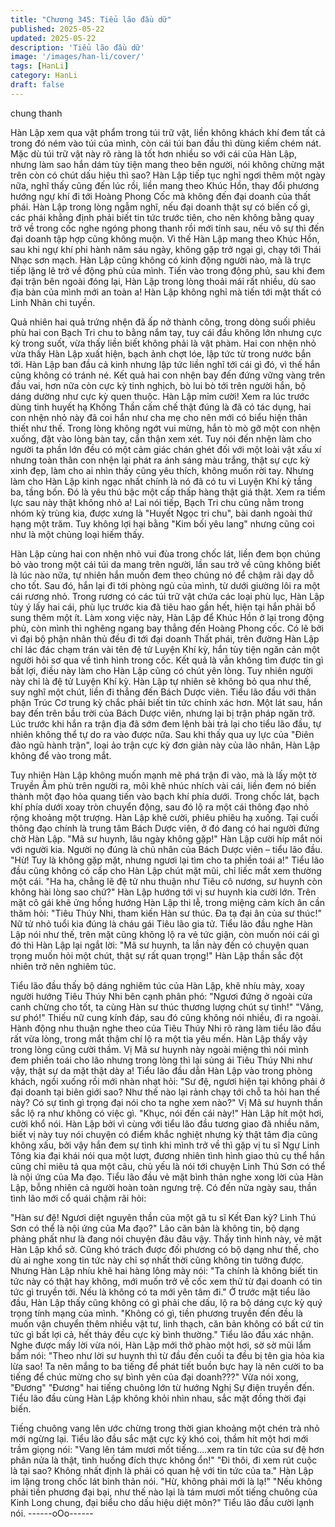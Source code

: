 ```yaml
---
title: "Chương 345: Tiểu lão đầu dữ"
published: 2025-05-22
updated: 2025-05-22
description: 'Tiểu lão đầu dữ'
image: '/images/han-li/cover/'
tags: [HanLi]
category: HanLi
draft: false
---
```


chung thanh

Hàn Lập xem qua vật phẩm trong túi trữ vật, liền không khách khí
đem tất cả trong đó ném vào túi của mình, còn cái túi ban đầu thì
dùng kiếm chém nát.
Mặc dù túi trữ vật này rõ ràng là tốt hơn nhiều so với cái của Hàn
Lập, nhưng làm sao hắn dám tùy tiện mang theo bên người, nói
không chừng mặt trên còn có chút dấu hiệu thì sao?
Hàn Lập tiếp tục nghỉ ngơi thêm một ngày nữa, nghĩ thấy cũng
đến lúc rồi, liền mang theo Khúc Hồn, thay đổi phương hướng
ngự khí đi tới Hoàng Phong Cốc mà không đến đại doanh của
thất phái.
Hàn Lập trong lòng ngẫm nghĩ, nếu đại doanh thật sự có biến cố
gì, các phái khẳng định phải biết tin tức trước tiên, cho nên không
bằng quay trở về trong cốc nghe ngóng phong thanh rồi mới tính
sau, nếu vô sự thì đến đại doanh tập hợp cũng không muộn.
Vì thế Hàn Lập mang theo Khúc Hồn, sau khi ngự khí phi hành
năm sáu ngày, không gặp trở ngại gì, chạy tới Thái Nhạc sơn
mạch.
Hàn Lập cũng không có kinh động người nào, mà là trực tiếp lặng
lẽ trở về động phủ của mình.
Tiến vào trong động phủ, sau khi đem đại trận bên ngoài đóng lại,
Hàn Lập trong lòng thoải mái rất nhiều, dù sao địa bàn của mình
mới an toàn a!
Hàn Lập không nghỉ mà tiến tới mật thất có Linh Nhãn chi tuyền.

Quả nhiên hai quả trứng nhện đã ấp nở thành công, trong dòng
suối phiêu phù hai con Bạch Tri chu to bằng nắm tay, tuy cái đầu
không lớn nhưng cực kỳ trong suốt, vừa thấy liền biết không phải
là vật phàm.
Hai con nhện nhỏ vừa thấy Hàn Lập xuất hiện, bạch ảnh chợt lóe,
lập tức từ trong nước bắn tới.
Hàn Lập ban đầu cả kinh nhưng lập tức liền nghĩ tới cái gì đó, vì
thế hắn cũng không có tránh né.
Kết quả hai con nhện bay đến đứng vững vàng trên đầu vai, hơn
nữa còn cực kỳ tinh nghịch, bò lui bò tới trên người hắn, bộ dáng
dường như cực kỳ quen thuộc.
Hàn Lập mỉm cười!
Xem ra lúc trước dùng tinh huyết hạ Khống Thần cấm chế thật
đúng là đã có tác dụng, hai con nhện nhỏ này đã coi hắn như cha
mẹ cho nên mới có biểu hiện thân thiết như thế.
Trong lòng không ngớt vui mừng, hắn tò mò gỡ một con nhện
xuống, đặt vào lòng bàn tay, cẩn thận xem xét.
Tuy nói đến nhện làm cho người ta phần lớn đều có một cảm giác
chán ghét đối với một loài vật xấu xí nhưng toàn thân con nhện lại
phát ra ánh sáng màu trắng, thật sự cực kỳ xinh đẹp, làm cho ai
nhìn thấy cũng yêu thích, không muốn rời tay.
Nhưng làm cho Hàn Lập kinh ngạc nhất chính là nó đã có tu vi
Luyện Khí kỳ tầng ba, tầng bốn. Đó là yêu thú bậc một cấp thấp
hàng thật giá thật.
Xem ra tiềm lực sau này thật không nhỏ a!
Lai nói tiếp, Bạch Tri chu cũng nằm trong nhóm kỳ trùng kia, được
xưng là "Huyết Ngọc tri chu", bài danh ngoài thứ hạng một trăm.
Tuy không lợi hại bằng "Kim bối yêu lang" nhưng cũng coi như là
một chủng loại hiếm thấy.

Hàn Lập cùng hai con nhện nhỏ vui đùa trong chốc lát, liền đem
bọn chúng bỏ vào trong một cái túi da mang trên người, lần sau
trở về cũng không biết là lúc nào nữa, tự nhiên hắn muốn đem
theo chúng nó để chậm rãi dạy dỗ cho tốt.
Sau đó, hắn lại đi tới phòng ngủ của mình, từ dưới giường lôi ra
một cái rương nhỏ.
Trong rương có các túi trữ vật chứa các loại phù lục, Hàn Lập tùy
ý lấy hai cái, phù lục trước kia đã tiêu hao gần hết, hiện tại hắn
phải bổ sung thêm một ít.
Làm xong việc này, Hàn Lập để Khúc Hồn ở lại trong động phủ,
còn mình thì nghêng ngang bay thẳng đến Hoàng Phong cốc.
Có lẽ bởi vì đại bộ phận nhân thủ đều đi tới đại doanh Thất phái,
trên đường Hàn Lập chỉ lác đác chạm trán vài tên đệ tử Luyện
Khí kỳ, hắn tùy tiện ngăn cản một người hỏi sơ qua về tình hình
trong cốc.
Kết quả là vẫn không tìm được tin gì bất lợi, điều này làm cho
Hàn Lập cũng có chút yên lòng.
Tuy nhiên người này chỉ là đệ tử Luyện Khí kỳ. Hàn Lập tự nhiên
sẽ không bỏ qua như thế, suy nghĩ một chút, liền đi thẳng đến
Bách Dược viên.
Tiểu lão đầu với thân phận Trúc Cơ trung kỳ chắc phải biết tin tức
chính xác hơn.
Một lát sau, hắn bay đến trên bầu trời của Bách Dược viên,
nhưng lại bị trận pháp ngăn trở.
Lúc trước khi hắn ra trận địa đã sớm đem lệnh bài trả lại cho tiểu
lão đầu, tự nhiên không thể tự do ra vào được nữa.
Sau khi thấy qua uy lực của "Điên đảo ngũ hành trận", loại ảo trận
cực kỳ đơn giản này của lão nhân, Hàn Lập không để vào trong
mắt.

Tuy nhiên Hàn Lập không muốn mạnh mẽ phá trận đi vào, mà là
lấy một tờ Truyền Âm phù trên người ra, môi khẽ nhúc nhích vài
cái, liền đem nó biến thành một đạo hỏa quang tiến vào bạch khí
phía dưới.
Trong chốc lát, bạch khí phía dưới xoay tròn chuyển động, sau đó
lộ ra một cái thông đạo nhỏ rộng khoảng một trượng.
Hàn Lập khẽ cười, phiêu phiêu hạ xuống.
Tại cuối thông đạo chính là trung tâm Bách Dược viên, ở đó đang
có hai người đứng chờ Hàn Lập.
"Mã sư huynh, lâu ngày không gặp!" Hàn Lập cười híp mắt nói với
người kia.
Người nọ đúng là chủ nhân của Bách Dược viên – tiểu lão đầu.
"Hừ! Tuy là không gặp mặt, nhưng ngươi lại tìm cho ta phiền toái
a!" Tiểu lão đầu cũng không có cấp cho Hàn Lập chút mặt mũi,
chỉ liếc mắt xem thường một cái.
"Ha ha, chẳng lẽ đệ tử nhu thuận như Tiêu cô nương, sư huynh
còn không hài lòng sao chứ?" Hàn Lập hướng tới vị sư huynh kia
cười lớn.
Trên mặt cô gái khẽ ửng hồng hướng Hàn Lập thi lễ, trong miệng
cảm kích ân cần thăm hỏi:
"Tiêu Thúy Nhi, tham kiến Hàn sư thúc. Đa tạ đại ân của sư thúc!"
Nữ tử nhỏ tuổi kia đúng là cháu gái Tiêu lão gia tử.
Tiểu lão đầu nghe Hàn Lập nói như thế, trên mặt cũng không lộ ra
vẻ tức giận, còn muốn nói cái gì đó thì Hàn Lập lại ngắt lời:
"Mã sư huynh, ta lần này đến có chuyện quan trọng muốn hỏi một
chút, thật sự rất quan trọng!" Hàn Lập thần sắc đột nhiên trở nên
nghiêm túc.

Tiểu lão đầu thấy bộ dáng nghiêm túc của Hàn Lập, khẽ nhíu
mày, xoay người hướng Tiêu Thúy Nhi bên cạnh phân phó:
"Ngươi đứng ở ngoài cửa canh chừng cho tốt, ta cùng Hàn sư
thúc thương lượng chút sự tình!"
"Vâng, sư phó!" Thiếu nữ cung kính đáp, sau đó cũng không nói
nhiều, đi ra ngoài.
Hành động nhu thuận nghe theo của Tiêu Thúy Nhi rõ ràng làm
tiểu lão đầu rất vừa lòng, trong mắt thậm chí lộ ra một tia yêu
mến.
Hàn Lập thấy vậy trong lòng cũng cười thầm. Vị Mã sư huynh này
ngoài miệng thì nói mình đem phiền toái cho lão nhưng trong lòng
thì lại sủng ái Tiêu Thúy Nhi như vậy, thật sự da mặt thật dày a!
Tiểu lão đầu dẫn Hàn Lập vào trong phòng khách, ngồi xuống rồi
mới nhàn nhạt hỏi:
"Sư đệ, ngươi hiện tại không phải ở đại doanh tại biên giới sao?
Như thế nào lại rảnh chạy tới chỗ ta hỏi han thế này? Có sự tình
gì trọng đại nói cho ta nghe xem nào?"
Vị Mã sư huynh thần sắc lộ ra như không có việc gì.
"Khục, nói đến cái này!" Hàn Lập hít một hơi, cười khổ nói.
Hàn Lập bởi vì cùng với tiểu lão đầu tương giao đã nhiều năm,
biết vị này tuy nói chuyện có điểm khắc nghiệt nhưng kỳ thật tâm
địa cũng không xấu, bởi vậy hắn đem sự tình khi mình trở về thì
gặp vị tu sĩ Ngự Linh Tông kia đại khái nói qua một lượt, đương
nhiên tình hình giao thủ cụ thể hắn cũng chỉ miêu tả qua một câu,
chủ yếu là nói tới chuyện Linh Thú Sơn có thể là nội ứng của Ma
đạo.
Tiểu lão đầu vẻ mặt bình thản nghe xong lời của Hàn Lập, bỗng
nhiên cả người hoàn toàn ngưng trệ.
Có đến nửa ngày sau, thần tình lão mới cổ quái chậm rãi hỏi:

"Hàn sư đệ! Ngươi diệt nguyên thần của một gã tu sĩ Kết Đan kỳ?
Linh Thú Sơn có thể là nội ứng của Ma đạo?"
Lão căn bản là không tin, bộ dạng phảng phất như là đang nói
chuyện đâu đâu vậy.
Thấy tình hình này, vẻ mặt Hàn Lập khổ sở.
Cũng khó trách được đối phương có bộ dạng như thế, cho dù ai
nghe xong tin tức này chỉ sợ nhất thời cũng không tin tưởng
được.
Nhưng Hàn Lập nhíu khẽ hai hàng lông mày nói:
"Ta chính là không biết tin tức này có thật hay không, mới muốn
trở về cốc xem thử từ đại doanh có tin tức gì truyền tới. Nếu là
không có ta mới yên tâm đi." Ở trước mặt tiểu lão đầu, Hàn Lập
thấy cũng không có gì phải che dấu, lộ ra bộ dáng cực kỳ quý
trọng tính mạng của mình.
"Không có gì, tiền phương truyền đến đều là muốn vận chuyển
thêm nhiều vật tư, linh thạch, căn bản không có bất cứ tin tức gì
bất lợi cả, hết thảy đều cực kỳ bình thường." Tiểu lão đầu xác
nhận.
Nghe được mấy lời vừa nói, Hàn Lập mới thở phào một hơi, sờ
sờ mũi lẩm bẩm nói:
"Theo như lời sư huynh thì từ đầu đến cuối ta đều bị tên gia hỏa
kia lừa sao! Ta nên mắng to ba tiếng để phát tiết buồn bực hay là
nên cười to ba tiếng để chúc mừng cho sự bình yên của đại
doanh???"
Vừa nói xong, "Đương" "Đương" hai tiếng chuông lớn từ hướng
Nghị Sự điện truyền đến.
Tiểu lão đầu cùng Hàn Lập không khỏi nhìn nhau, sắc mặt đồng
thời đại biến.

Tiếng chuông vang lên ước chừng trong thời gian khoảng một
chén trà nhỏ mới ngừng lại.
Tiểu lão đầu sắc mặt cực kỳ khó coi, thầm hít một hơi mới trầm
giọng nói:
"Vang lên tám mươi mốt tiếng….xem ra tin tức của sư đệ hơn
phân nửa là thật, tình huống đích thực không ổn!"
"Đi thôi, đi xem rút cuộc là tại sao? Không nhất định là phải có
quan hệ với tin tức của ta." Hàn Lập im lặng trong chốc lát bình
thản nói.
"Hừ, không phải mới là lạ!"
"Nếu không phải tiền phương đại bại, như thế nào lại là tám mươi
mốt tiếng chuông của Kinh Long chung, đại biểu cho dấu hiệu diệt
môn?" Tiểu lão đầu cười lạnh nói.
------oOo------
